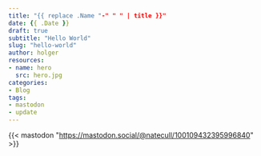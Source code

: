 ```yaml
---
title: "{{ replace .Name "-" " " | title }}"
date: {{ .Date }}
draft: true
subtitle: "Hello World"
slug: "hello-world"
author: holger
resources:
- name: hero
  src: hero.jpg
categories:
- Blog
tags:
- mastodon
- update
---
```


{{< mastodon "https://mastodon.social/@natecull/100109432395996840" >}}

